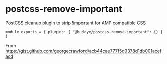 postcss-remove-important
=======
PostCSS cleanup plugin to strip !important for AMP compatible CSS

`
module.exports = {
  plugins: {
    "@buddye/postcss-remove-important": {}
  }
}
`


From 
https://gist.github.com/georgecrawford/acb44cae777f5d0378d1db001acefacd